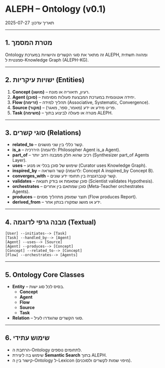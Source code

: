 # ALEPH – Ontology (v0.1)
תאריך עדכון: 2025-07-27

---

## 1. מטרת המסמך
Ontology זה מתאר את סוגי הקשרים והישויות במערכת ALEPH, ומהווה תשתית סמנטית ל-Knowledge Graph (ALEPH-KG).

---

## 2. ישויות עיקריות (Entities)
1. **Concept (מושג)** – רעיון, תיאוריה או מונח.
2. **Agent (סוכן)** – יחידה אוטונומית במערכת המבצעת פעולות מסוימות.
3. **Flow (זרימה)** – תהליך למידה (Associative, Systematic, Convergence).
4. **Source (מקור)** – פריט מידע או ידע (מאמר, ספר, מאגר).
5. **Task (משימה)** – מטרה או פעולה לביצוע בתוך ALEPH.

---

## 3. סוגי קשרים (Relations)
- **related_to** – קשר כללי בין שני מושגים.
- **is_a** – היררכיה (לדוגמה: Philosopher Agent is_a Agent).
- **part_of** – רכיב שהוא חלק ממבנה רחב יותר (Synthesizer part_of Agents Layer).
- **uses** – שימוש של סוכן בכלי או מנוע (Curator uses Knowledge Graph).
- **inspired_by** – קשר השראה (לדוגמה: Concept A inspired_by Concept B).
- **converges_with** – קשר קונברגנציה בין תחומי ידע שונים.
- **validates** – סוכן שמאמת או בודק תוצאה (Scientist validates Hypothesis).
- **orchestrates** – סוכן שמתאם בין אחרים (Meta-Teacher orchestrates Agents).
- **produces** – תוצר שמופק מתהליך מסוים (Flow produces Report).
- **derived_from** – ידע או מושג שמקורו בנתון אחר.

---

## 4. מבנה גרפי לדוגמה (Textual)
```
[User] --initiates--> [Task]
[Task] --handled_by--> [Agent]
[Agent] --uses--> [Source]
[Agent] --produces--> [Concept]
[Concept] --related_to--> [Concept]
[Flow] --orchestrates--> [Agents]
```

---

## 5. Ontology Core Classes
- **Entity** – בסיס לכל סוג ישות.
  - **Concept**
  - **Agent**
  - **Flow**
  - **Source**
  - **Task**
- **Relation** – סוגי הקשרים שהוגדרו לעיל.

---

## 6. שימוש עתידי
- הרחבת ה-Ontology לתחומים נוספים.
- שימוש בה ליצירת **Semantic Search** בתוך ALEPH.
- קישור בין ה-Ontology ל-Lexicon (מיפוי שמות לקשרים ולסוכנים).
